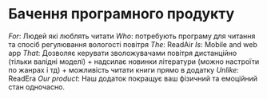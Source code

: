 # Бачення програмного продукту
*For*: Людей які люблять читати
*Who*: потребують програму для читання та спосіб регулювання вологості повітря
*The*: ReadAir
*Is*: Mobile and web app
*That*: Дозволяє керувати зволожувачами повітря дистанційно (тільки валідні моделі) + надсилає новинки літератури (можно настроїти по жанрах і тд) + можливість читати книги прямо в додатку
*Unlike*: ReadEra
*Our product*: Наш додаток покращує ваш фізичний та емоційний стан одночасно.